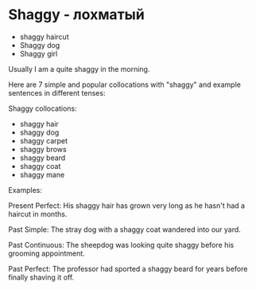 # Shaggy - лохматый




- shaggy haircut
- Shaggy dog
- Shaggy girl

Usually I am a quite shaggy in the morning.

Here are 7 simple and popular collocations with "shaggy" and example sentences in different tenses:

Shaggy collocations:

- shaggy hair
- shaggy dog
- shaggy carpet
- shaggy brows  
- shaggy beard
- shaggy coat
- shaggy mane

Examples:

Present Perfect: 
His shaggy hair has grown very long as he hasn't had a haircut in months.

Past Simple:
The stray dog with a shaggy coat wandered into our yard.  

Past Continuous: 
The sheepdog was looking quite shaggy before his grooming appointment.

Past Perfect:
The professor had sported a shaggy beard for years before finally shaving it off.